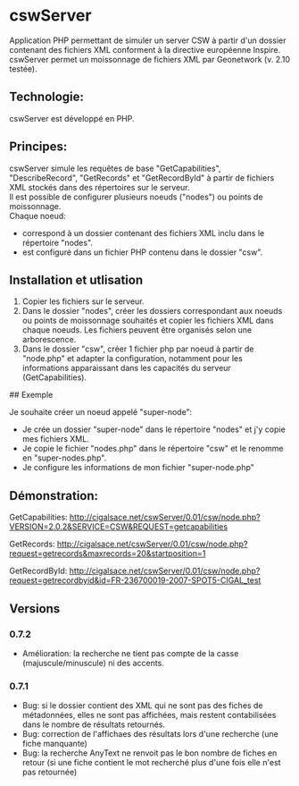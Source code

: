 # cswServer

Application PHP permettant de simuler un server CSW à partir d'un dossier contenant des fichiers XML conforment à la directive européenne Inspire.
cswServer permet un moissonnage de fichiers XML par Geonetwork (v. 2.10 testée).


## Technologie:

cswServer est développé en PHP.


## Principes:

cswServer simule les requêtes de base "GetCapabilities", "DescribeRecord", "GetRecords" et "GetRecordById" à partir de fichiers XML stockés dans des répertoires sur le serveur.  
Il est possible de configurer plusieurs noeuds ("nodes") ou points de moissonnage.  
Chaque noeud:
- correspond à un dossier contenant des fichiers XML inclu dans le répertoire "nodes".
- est configuré dans un fichier PHP contenu dans le dossier "csw". 


## Installation et utlisation

1. Copier les fichiers sur le serveur.
2. Dans le dossier "nodes", créer les dossiers correspondant aux noeuds ou points de moissonnage souhaités et copier les fichiers XML dans chaque noeuds. Les fichiers peuvent être organisés selon une arborescence.
3. Dans le dossier "csw", créer 1 fichier php par noeud à partir de "node.php" et adapter la configuration, notamment pour les informations apparaissant dans les capacités du serveur (GetCapabilities).


## Exemple
 
Je souhaite créer un noeud appelé "super-node":
- Je crée un dossier "super-node" dans le répertoire "nodes" et j'y copie mes fichiers XML.
- Je copie le fichier "nodes.php" dans le répertoire "csw" et le renomme en "super-nodes.php".
- Je configure les informations de mon fichier "super-node.php"


## Démonstration:

GetCapabilities: http://cigalsace.net/cswServer/0.01/csw/node.php?VERSION=2.0.2&SERVICE=CSW&REQUEST=getcapabilities

GetRecords: http://cigalsace.net/cswServer/0.01/csw/node.php?request=getrecords&maxrecords=20&startposition=1

GetRecordById: http://cigalsace.net/cswServer/0.01/csw/node.php?request=getrecordbyid&id=FR-236700019-2007-SPOT5-CIGAL_test


## Versions

### 0.7.2

- Amélioration: la recherche ne tient pas compte de la casse (majuscule/minuscule) ni des accents.

### 0.7.1

- Bug: si le dossier contient des XML qui ne sont pas des fiches de métadonnées, elles ne sont pas affichées, mais restent contabilisées dans le nombre de résultats retournés. 
- Bug: correction de l'affichaes des résultats lors d'une recherche (une fiche manquante)
- Bug: la recherche AnyText ne renvoit pas le bon nombre de fiches en retour (si une fiche contient le mot recherché plus d'une fois elle n'est pas retournée)
